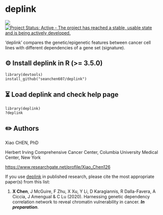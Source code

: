 # deplink
<!--
: an R package to compare the genetic/epigenetic features between cancer cell lines with different dependencies of a gene set (signature)
-->

[![](https://img.shields.io/badge/release%20version-0.99.0-green.svg)](https://github.com/seanchen607/deplink)
[![Project Status: Active - The project has reached a stable, usable state and is being actively developed.](http://www.repostatus.org/badges/latest/active.svg)](http://www.repostatus.org/#active)

‘deplink’ compares the genetic/epigenetic features between cancer cell lines with different dependencies of a gene set (signature).

<!--
<a href="https://doi.org/10.1111/1755-0998.13023"><img src="docs/schematic.png" height="100" align="center" /></a>
-->

## :gear: Install deplink in R (>= 3.5.0)

	library(devtools)
	install_github("seanchen607/deplink")
	
## :hourglass_flowing_sand: Load deplink and check help page
	library(deplink)
	?deplink

<!--
## :orange_book: What is Programmed Ribosomal Frameshifting (PRF)?

<a href="https://doi.org/10.1016/j.febslet.2013.03.002"><img src="docs/Structural-diversity.png" height="400" align="center" /></a>
- From [*Mauger et al., 2013, FEBS Letters*](https://doi.org/10.1016/j.febslet.2013.03.002)

Ribosomal frameshifting, also known as translational frameshifting or translational recoding, is a biological phenomenon 
that occurs during translation that results in the production of multiple, unique proteins from a single mRNA. 
The process can be programmed by the nucleotide sequence of the mRNA and is sometimes affected by the secondary, 3-dimensional mRNA structure.
It has been described mainly in viruses (especially retroviruses), retrotransposons and bacterial insertion elements, and also in some cellular genes.

For details, please visit [Ribosomal frameshift](https://en.wikipedia.org/wiki/Ribosomal_frameshift).
-->

## :pencil2: Authors

Xiao CHEN, PhD

Herbert Irving Comprehensive Cancer Center, Columbia University Medical Center, New York

<https://www.researchgate.net/profile/Xiao_Chen126>

<!-- [![Twitter](https://img.shields.io/twitter/url/http/shields.io.svg?style=social&logo=twitter)](https://twitter.com/intent/tweet?hashtags=deplink&url=https://github.com/seanchen607/deplink&screen_name=SC607) -->

If you use [deplink](https://github.com/seanchen607/deplink) in
published research, please cite the most appropriate paper(s) from this
list:

1.  **X Chen**, J McGuire, F Zhu, X Xu, Y Li, D Karagiannis, R Dalla-Favera, A Ciccia, J Amengual & C Lu (2020). 
    Harnessing genetic dependency correlation network to reveal chromatin vulnerability in cancer.
    ***In preparation***.
